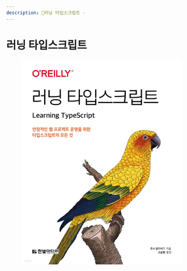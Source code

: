 ```yaml
---
description: 📘러닝 타입스크립트 -
---
```


# 러닝 타입스크립트

<figure><img src="../../.gitbook/assets/image (14).png" alt=""><figcaption></figcaption></figure>



